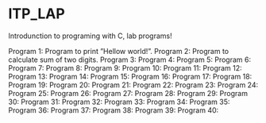 # ITP_LAP
Introdunction to programing with C, lab programs! 

Program 1: Program to print ”Hellow world!”.
Program 2: Program to calculate sum of two digits.
Program 3:
Program 4:
Program 5:
Program 6:
Program 7:
Program 8:
Program 9:
Program 10:
Program 11:
Program 12:
Program 13:
Program 14:
Program 15:
Program 16:
Program 17:
Program 18:
Program 19:
Program 20:
Program 21:
Program 22:
Program 23:
Program 24:
Program 25:
Program 26:
Program 27:
Program 28:
Program 29:
Program 30:
Program 31:
Program 32:
Program 33:
Program 34:
Program 35:
Program 36:
Program 37:
Program 38:
Program 39:
Program 40:
